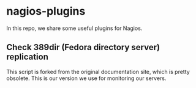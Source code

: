 # nagios-plugins

In this repo, we share some useful plugins for Nagios.

## Check 389dir (Fedora directory server) replication 

This script is forked from the original documentation site, which is pretty obsolete. This is our version we use for monitoring our servers.
